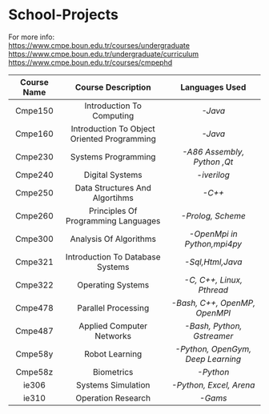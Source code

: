 # School-Projects

For more info:  
https://www.cmpe.boun.edu.tr/courses/undergraduate  
https://www.cmpe.boun.edu.tr/undergraduate/curriculum  
https://www.cmpe.boun.edu.tr/courses/cmpephd  


| Course Name | Course Description | Languages Used |
| :---:      | :---:       | :---:           |
| Cmpe150 |  Introduction To Computing                | _-Java_   
 | Cmpe160 |  Introduction To Object Oriented Programming      | _-Java_    
 | Cmpe230 |  Systems Programming                                       | _-A86 Assembly, Python ,Qt_  
 | Cmpe240 |  Digital Systems                                           | _-iverilog_  
 | Cmpe250 |  Data Structures And Algortihms                            | _-C++_  
 | Cmpe260 |  Principles Of Programming Languages                       | _-Prolog, Scheme_     
 | Cmpe300 |  Analysis Of Algorithms                                    | _-OpenMpi in Python,mpi4py_    
 | Cmpe321 |  Introduction To Database Systems                          | _-Sql,Html,Java_  
 | Cmpe322 |  Operating Systems                                         | _-C, C++, Linux, Pthread_  
 | Cmpe478 |  Parallel Processing		                                | _-Bash, C++, OpenMP, OpenMPI_   
 | Cmpe487 |  Applied Computer Networks                                 | _-Bash, Python, Gstreamer_   
 | Cmpe58y |  Robot Learning											| _-Python, OpenGym, Deep Learning_   
 | Cmpe58z |  Biometrics                                 				| _-Python_   
 | ie306 |  Systems Simulation                                          | _-Python, Excel, Arena_  
 | ie310 |  Operation Research                                          | _-Gams_  
  

